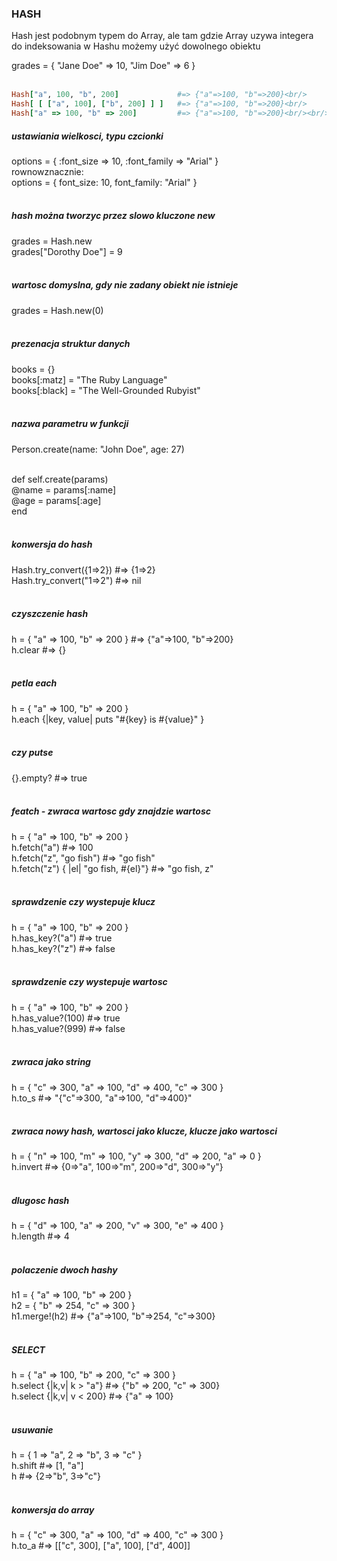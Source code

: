 ### HASH
Hash jest podobnym typem do Array, ale tam gdzie Array uzywa integera do indeksowania w Hashu możemy użyć dowolnego obiektu<br/>

grades = { "Jane Doe" => 10, "Jim Doe" => 6 }<br/><br/>
```ruby
Hash["a", 100, "b", 200]             #=> {"a"=>100, "b"=>200}<br/>
Hash[ [ ["a", 100], ["b", 200] ] ]   #=> {"a"=>100, "b"=>200}<br/>
Hash["a" => 100, "b" => 200]         #=> {"a"=>100, "b"=>200}<br/><br/><br/>
```


##### ustawiania wielkosci, typu czcionki<br/>
options = { :font_size => 10, :font_family => "Arial" }<br/>
rownowznacznie:<br/>
options = { font_size: 10, font_family: "Arial" }<br/><br/>

##### hash można tworzyc przez slowo kluczone new<br/>
grades = Hash.new<br/>
grades["Dorothy Doe"] = 9<br/><br/>

##### wartosc domyslna, gdy nie zadany obiekt nie istnieje<br/> 
grades = Hash.new(0)<br/><br/>

##### prezenacja struktur danych<br/>
books         = {}<br/>
books[:matz]  = "The Ruby Language"<br/>
books[:black] = "The Well-Grounded Rubyist"<br/><br/>

##### nazwa parametru w funkcji<br/>
Person.create(name: "John Doe", age: 27)<br/><br/>

def self.create(params)<br/>
  @name = params[:name]<br/>
  @age  = params[:age]<br/>
end<br/><br/>

##### konwersja do hash<br/>
Hash.try_convert({1=>2})   #=> {1=>2}<br/>
Hash.try_convert("1=>2")   #=> nil<br/><br/>

##### czyszczenie hash<br/>
h = { "a" => 100, "b" => 200 }   #=> {"a"=>100, "b"=>200}<br/>
h.clear                          #=> {}<br/><br/>

##### petla each<br/>
h = { "a" => 100, "b" => 200 }<br/>
h.each {|key, value| puts "#{key} is #{value}" }<br/><br/>

##### czy putse <br/>
{}.empty?   #=> true<br/><br/>

##### featch - zwraca wartosc gdy znajdzie wartosc<br/>
h = { "a" => 100, "b" => 200 }<br/>
h.fetch("a")                            #=> 100<br/>
h.fetch("z", "go fish")                 #=> "go fish"<br/>
h.fetch("z") { |el| "go fish, #{el}"}   #=> "go fish, z"<br/><br/>

##### sprawdzenie czy wystepuje klucz<br/>
h = { "a" => 100, "b" => 200 }<br/>
h.has_key?("a")   #=> true<br/>
h.has_key?("z")   #=> false<br/><br/>

##### sprawdzenie czy wystepuje wartosc<br/>
h = { "a" => 100, "b" => 200 }<br/>
h.has_value?(100)   #=> true<br/>
h.has_value?(999)   #=> false<br/><br/>

##### zwraca jako string<br/>
h = { "c" => 300, "a" => 100, "d" => 400, "c" => 300  }<br/>
h.to_s   #=> "{\"c\"=>300, \"a\"=>100, \"d\"=>400}"<br/><br/>

##### zwraca nowy hash, wartosci jako klucze, klucze jako wartosci<br/>
h = { "n" => 100, "m" => 100, "y" => 300, "d" => 200, "a" => 0 }<br/>
h.invert   #=> {0=>"a", 100=>"m", 200=>"d", 300=>"y"}<br/><br/>

##### dlugosc hash<br/>
h = { "d" => 100, "a" => 200, "v" => 300, "e" => 400 }<br/>
h.length        #=> 4<br/><br/>

##### polaczenie dwoch hashy<br/>
h1 = { "a" => 100, "b" => 200 }<br/>
h2 = { "b" => 254, "c" => 300 }<br/>
h1.merge!(h2)   #=> {"a"=>100, "b"=>254, "c"=>300}<br/><br/>

##### SELECT<br/>
h = { "a" => 100, "b" => 200, "c" => 300 }<br/>
h.select {|k,v| k > "a"}  #=> {"b" => 200, "c" => 300}<br/>
h.select {|k,v| v < 200}  #=> {"a" => 100}<br/><br/>

##### usuwanie<br/>
h = { 1 => "a", 2 => "b", 3 => "c" }<br/>
h.shift   #=> [1, "a"]<br/>
h         #=> {2=>"b", 3=>"c"}<br/><br/>

##### konwersja do array<br/>
h = { "c" => 300, "a" => 100, "d" => 400, "c" => 300  }<br/>
h.to_a   #=> [["c", 300], ["a", 100], ["d", 400]]<br/><br/>


